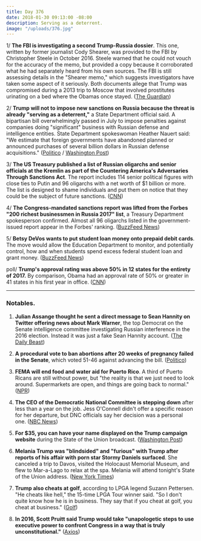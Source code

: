 ```yaml
---
title: Day 376
date: 2018-01-30 09:13:00 -08:00
description: Serving as a deterrent.
image: "/uploads/376.jpg"
---
```


1/ **The FBI is investigating a second Trump-Russia dossier**. This one, written by former journalist Cody Shearer, was provided to the FBI by Christopher Steele in October 2016. Steele warned that he could not vouch for the accuracy of the memo, but provided a copy because it corroborated what he had separately heard from his own sources. The FBI is still assessing details in the "Shearer memo," which suggests investigators have taken some aspect of it seriously. Both documents allege that Trump was compromised during a 2013 trip to Moscow that involved prostitutes urinating on a bed where the Obamas once stayed. ([The Guardian](https://www.theguardian.com/us-news/2018/jan/30/trump-russia-collusion-fbi-cody-shearer-memo))

2/ **Trump will not to impose new sanctions on Russia because the threat is already "serving as a deterrent,"** a State Department official said. A bipartisan bill overwhelmingly passed in July to impose penalties against companies doing "significant" business with Russian defense and intelligence entities. State Department spokeswoman Heather Nauert said: "We estimate that foreign governments have abandoned planned or announced purchases of several billion dollars in Russian defense acquisitions." ([Politico](https://www.politico.com/story/2018/01/29/russia-sanctions-white-house-congress-376813) / [Washington Post](https://www.washingtonpost.com/world/national-security/rich-russians-still-waiting-to-exhale/2018/01/29/7df459ca-052a-11e8-8777-2a059f168dd2_story.html))

3/ **The US Treasury published a list of Russian oligarchs and senior officials at the Kremlin as part of the Countering America's Adversaries Through Sanctions Act**. The report includes 114 senior political figures with close ties to Putin and 96 oligarchs with a net worth of $1 billion or more. The list is designed to shame individuals and put them on notice that they could be the subject of future sanctions. ([CNN](https://www.cnn.com/2018/01/29/politics/trump-russia-sanctions/index.html))

4/ **The Congress-mandated sanctions report was lifted from the Forbes "200 richest businessmen in Russia 2017" list**, a Treasury Department spokesperson confirmed.  Almost all 96 oligarchs listed in the government-issued report appear in the Forbes' ranking. ([BuzzFeed News](https://www.buzzfeed.com/johnhudson/trump-administration-admits-it-cribbed-forbes-magazine-to))

5/ **Betsy DeVos wants to put student loan money onto prepaid debit cards**. The move would allow the Education Department to monitor, and potentially control, how and when students spend excess federal student loan and grant money. ([BuzzFeed News](https://www.buzzfeed.com/mollyhensleyclancy/betsy-devos-student-financial-aid-debit-cards))

poll/ **Trump's approval rating was above 50% in 12 states for the entirety of 2017.** By comparison, Obama had an approval rate of 50% or greater in 41 states in his first year in office. ([CNN](https://www.cnn.com/2018/01/30/politics/trump-approval-ratings-gallup/index.html))

---

### Notables.

1. **Julian Assange thought he sent a direct message to Sean Hannity on Twitter offering news about Mark Warner**, the top Democrat on the Senate intelligence committee investigating Russian interference in the 2016 election. Instead it was just a fake Sean Hannity account. ([The Daily Beast](https://www.thedailybeast.com/julian-assange-thought-he-was-messaging-sean-hannity-when-he-offered-news-on-democrat-investigating-trump-russia))

2. **A procedural vote to ban abortions after 20 weeks of pregnancy failed in the Senate**, which voted 51-46 against advancing the bill. ([Politico](https://www.politico.com/story/2018/01/29/senate-trump-20-week-abortion-ban-316002))

3. **FEMA will end food and water aid for Puerto Rico**. A third of Puerto Ricans are still without power, but "the reality is that we just need to look around. Supermarkets are open, and things are going back to normal." ([NPR](https://www.npr.org/sections/thetwo-way/2018/01/29/581511023/fema-to-end-food-and-water-aid-for-puerto-rico))

4. **The CEO of the Democratic National Committee is stepping down** after less than a year on the job. Jess O'Connell didn't offer a specific reason for her departure, but DNC officials say her decision was a personal one. ([NBC News](https://www.nbcnews.com/politics/elections/top-dnc-official-out-after-less-year-job-n842371))

5. **For $35, you can have your name displayed on the Trump campaign website** during the State of the Union broadcast. ([Washington Post](https://www.washingtonpost.com/news/post-politics/wp/2018/01/29/names-of-campaign-donors-to-be-flashed-during-live-stream-of-trumps-state-of-the-union-speech/))

6. **Melania Trump was "blindsided" and "furious" with Trump after reports of his affair with porn star Stormy Daniels surfaced**. She canceled a trip to Davos, visited the Holocaust Memorial Museum, and flew to Mar-a-Lago to relax at the spa. Melania will attend tonight's State of the Union address. ([New York Times](https://www.nytimes.com/2018/01/29/us/politics/melania-trump-state-of-the-union.html))

7. **Trump also cheats at golf**, according to LPGA legend Suzann Pettersen. "He cheats like hell," the 15-time LPGA Tour winner said. "So I don't quite know how he is in business. They say that if you cheat at golf, you cheat at business." ([Golf](http://www.golf.com/tour-news/2018/01/30/president-trump-cheats-hell-golf-course-according-suzann-pettersen))

8. **In 2016, Scott Pruitt said Trump would take "unapologetic steps to use executive power to confront Congress in a way that is truly unconstitutional."** ([Axios](https://www.axios.com/scott-pruitt-trump-comments-2016-3806e734-b033-4361-9975-f366e7b96e87.html))
